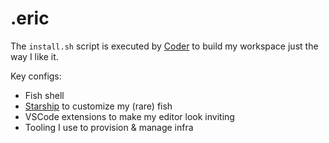# .eric

The `install.sh` script is executed by [Coder](https://github.com/coder) to build my workspace just the way I like it.

Key configs:

- Fish shell
- [Starship](starship.rs) to customize my (rare) fish
- VSCode extensions to make my editor look inviting
- Tooling I use to provision & manage infra
